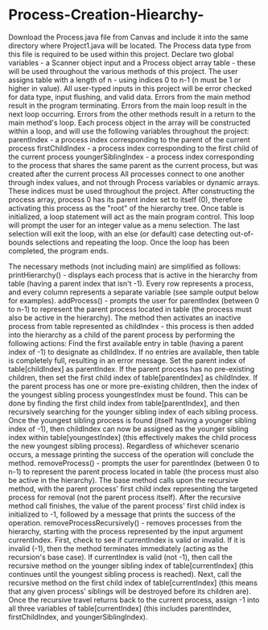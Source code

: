 # Process-Creation-Hiearchy-
Download the Process.java file from Canvas and include it into the same directory where Project1.java will be located. The Process data type from this file is required to be used within this project.
Declare two global variables - a Scanner object input and a Process object array table - these will be used throughout the various methods of this project.
The user assigns table with a length of n - using indices 0 to n-1 (n must be 1 or higher in value).
All user-typed inputs in this project will be error checked for data type, input flushing, and valid data. Errors from the main method result in the program terminating. Errors from the main loop result in the next loop occurring. Errors from the other methods result in a return to the main method's loop.
Each process object in the array will be constructed within a loop, and will use the following variables throughout the project:
parentIndex - a process index corresponding to the parent of the current process
firstChildIndex - a process index corresponding to the first child of the current process
youngerSiblingIndex - a process index corresponding to the process that shares the same parent as the current process, but was created after the current process
All processes connect to one another through index values, and not through Process variables or dynamic arrays. These indices must be used throughout the project.
After constructing the process array, process 0 has its parent index set to itself (0), therefore activating this process as the "root" of the hierarchy tree.
Once table is initialized, a loop statement will act as the main program control. This loop will prompt the user for an integer value as a menu selection. The last selection will exit the loop, with an else (or default) case detecting out-of-bounds selections and repeating the loop.
Once the loop has been completed, the program ends.
 

The necessary methods (not including main) are simplified as follows:
printHierarchy() - displays each process that is active in the hierarchy from table (having a parent index that isn't -1). Every row represents a process, and every column represents a separate variable (see sample output below for examples).
addProcess() - prompts the user for parentIndex (between 0 to n-1) to represent the parent process located in table (the process must also be active in the hierarchy). The method then activates an inactive process from table represented as childIndex - this process is then added into the hierarchy as a child of the parent process by performing the following actions:
Find the first available entry in table (having a parent index of -1) to designate as childIndex. If no entries are available, then table is completely full, resulting in an error message.
Set the parent index of table[childIndex] as parentIndex.
If the parent process has no pre-existing children, then set the first child index of table[parentIndex] as childIndex.
If the parent process has one or more pre-existing children, then the index of the youngest sibling process youngestIndex must be found. This can be done by finding the first child index from table[parentIndex], and then recursively searching for the younger sibling index of each sibling process.
Once the youngest sibling process is found (itself having a younger sibling index of -1), then childIndex can now be assigned as the younger sibling index within table[youngestIndex] (this effectively makes the child process the new youngest sibling process).
Regardless of whichever scenario occurs, a message printing the success of the operation will conclude the method.
removeProcess() - prompts the user for parentIndex (between 0 to n-1) to represent the parent process located in table (the process must also be active in the hierarchy).
The base method calls upon the recursive method, with the parent process' first child index representing the targeted process for removal (not the parent process itself).
After the recursive method call finishes, the value of the parent process' first child index is initialized to -1, followed by a message that prints the success of the operation.
removeProcessRecursively() - removes processes from the hierarchy, starting with the process represented by the input argument currentIndex.
First, check to see if currentIndex is valid or invalid. If it is invalid (-1), then the method terminates immediately (acting as the recursion's base case).
If currentIndex is valid (not -1), then call the recursive method on the younger sibling index of table[currentIndex] (this continues until the youngest sibling process is reached).
Next, call the recursive method on the first child index of table[currentIndex] (this means that any given process' siblings will be destroyed before its children are).
Once the recursive travel returns back to the current process, assign -1 into all three variables of table[currentIndex] (this includes parentIndex, firstChildIndex, and youngerSiblingIndex).
